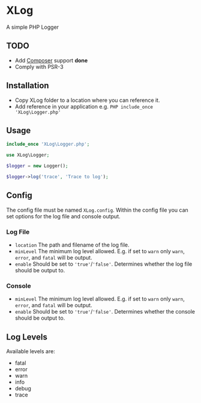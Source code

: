 # XLog
A simple PHP Logger

## TODO
* Add [Composer](https://getcomposer.org) support __done__
* Comply with PSR-3

## Installation

* Copy XLog folder to a location where you can reference it.
* Add reference in your application e.g. ```PHP include_once 'XLog\Logger.php'```

## Usage

```PHP
include_once 'XLog\Logger.php';

use XLog\Logger;

$logger = new Logger();

$logger->log('trace', 'Trace to log');
```

## Config
The config file must be named `XLog.config`. Within the config file you can set options for the log file and console output.

### Log File

* `location` The path and filename of the log file.
* `minLevel` The minimum log level allowed. E.g. if set to `warn` only `warn`, `error`, and `fatal` will be output.
* `enable` Should be set to `'true'`/`'false'`. Determines whether the log file should be output to.

### Console
* `minLevel` The minimum log level allowed. E.g. if set to `warn` only `warn`, `error`, and `fatal` will be output.
* `enable` Should be set to `'true'`/`'false'`. Determines whether the console should be output to.

## Log Levels
Available levels are:

* fatal
* error
* warn
* info
* debug
* trace
